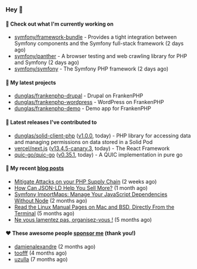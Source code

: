 ### Hey 👋

#### 👷 Check out what I'm currently working on

- [symfony/framework-bundle](https://github.com/symfony/framework-bundle) - Provides a tight integration between Symfony components and the Symfony full-stack framework (2 days ago)
- [symfony/panther](https://github.com/symfony/panther) - A browser testing and web crawling library for PHP and Symfony (2 days ago)
- [symfony/symfony](https://github.com/symfony/symfony) - The Symfony PHP framework (2 days ago)

#### 🌱 My latest projects

- [dunglas/frankenphp-drupal](https://github.com/dunglas/frankenphp-drupal) - Drupal on FrankenPHP
- [dunglas/frankenphp-wordpress](https://github.com/dunglas/frankenphp-wordpress) - WordPress on FrankenPHP
- [dunglas/frankenphp-demo](https://github.com/dunglas/frankenphp-demo) - Demo app for FrankenPHP

#### 🔭 Latest releases I've contributed to

- [dunglas/solid-client-php](https://github.com/dunglas/solid-client-php) ([v1.0.0](https://github.com/dunglas/solid-client-php/releases/tag/v1.0.0), today) - PHP library for accessing data and managing permissions on data stored in a Solid Pod
- [vercel/next.js](https://github.com/vercel/next.js) ([v13.4.5-canary.3](https://github.com/vercel/next.js/releases/tag/v13.4.5-canary.3), today) - The React Framework
- [quic-go/quic-go](https://github.com/quic-go/quic-go) ([v0.35.1](https://github.com/quic-go/quic-go/releases/tag/v0.35.1), today) - A QUIC implementation in pure go

#### 📜 My recent [blog posts](https://dunglas.fr)

- [Mitigate Attacks on your PHP Supply Chain](https://dunglas.dev/2023/05/mitigate-attacks-on-your-php-supply-chain/) (2 weeks ago)
- [How Can JSON-LD Help You Sell More?](https://dunglas.dev/2023/04/how-can-json-ld-help-you-sell-more/) (1 month ago)
- [Symfony ImportMaps: Manage Your JavaScript Dependencies Without Node](https://dunglas.dev/2023/03/symfony-importmaps-manage-your-javascript-dependencies-without-node/) (2 months ago)
- [Read the Linux Manual Pages on Mac and BSD, Directly From the Terminal](https://dunglas.dev/2022/12/read-the-linux-manual-pages-on-mac-and-bsd-directly-from-the-terminal/) (5 months ago)
- [Ne vous lamentez pas, organisez-vous !](https://dunglas.dev/2022/12/ne-vous-lamentez-pas-organisez-vous/) (5 months ago)

#### ❤️ These awesome people [sponsor me](https://github.com/sponsors/dunglas) (thank you!)

- [damienalexandre](https://github.com/damienalexandre) (2 months ago)
- [toofff](https://github.com/toofff) (4 months ago)
- [uzulla](https://github.com/uzulla) (7 months ago)
